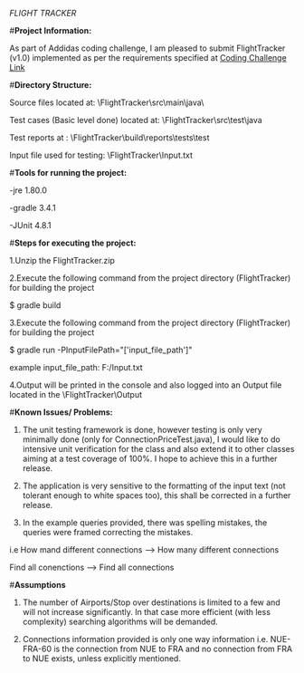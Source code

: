 *FLIGHT TRACKER*

#**Project Information:**

As part of Addidas coding challenge, I am pleased to submit FlightTracker (v1.0) implemented as per the requirements specified at [Coding Challenge Link](https://bitbucket.org/adigsd/backend-flitetrakr)

#**Directory Structure:**

Source files located at: \FlightTracker\src\main\java\

Test cases (Basic level done) located at: \FlightTracker\src\test\java

Test reports at : \FlightTracker\build\reports\tests\test

Input file used for testing: \FlightTracker\Input.txt

#**Tools for running the project:**

-jre 1.80.0

-gradle 3.4.1

-JUnit 4.8.1


#**Steps for executing the project:**

1.Unzip the FlightTracker.zip

2.Execute the following command from the project directory (FlightTracker) for building the project

$ gradle build
 
3.Execute the following command from the project directory (FlightTracker) for building the project

$ gradle run -PInputFilePath="['input_file_path']"

example input_file_path: F:/Input.txt

4.Output will be printed in the console and also logged into an Output file located in the \FlightTracker\Output

#**Known Issues/ Problems:**

1. The unit testing framework is done, however testing is only very minimally done (only for ConnectionPriceTest.java), I would like to do intensive unit verification for the class and also extend it to other classes aiming at a test coverage of 100%. I hope to achieve this in a further release.

2. The application is very sensitive to the formatting of the input text (not tolerant enough to white spaces too), this shall be corrected in a further release.

3. In the example queries provided, there was spelling mistakes, the queries were framed correcting the mistakes. 

i.e How mand different connections --> How many different connections

Find all conenctions --> Find all connections

#**Assumptions**

1. The number of Airports/Stop over destinations is limited to a few and will not increase significantly. In that case more efficient (with less complexity) searching algorithms will be demanded.

2. Connections information provided is only one way information i.e. NUE-FRA-60 is the connection from NUE to FRA and no connection from FRA to NUE exists, unless explicitly mentioned.
